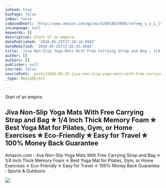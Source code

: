```yaml
---
inFeed: true
hasPage: false
inNav: false
isBasedOnUrl: 'http://www.amazon.com/gp/aw/d/B01ADSYN88/ref=mp_s_a_1_14?qid=1460713668&sr=8-14&pi=AC_SX236_SY340_QL65&keywords=yoga+mats'
inLanguage: null
keywords: []
description: Start of an empire.
datePublished: '2016-05-25T17:28:16.994Z'
dateModified: '2016-05-25T17:26:35.459Z'
title: 'Jiva Non-Slip Yoga Mats With Free Carrying Strap and Bag ✮ 1/4 Inch Thick Memory Foam ✮ Best Yoga Mat for Pilates, Gym, or Home Exercises ✮ Eco-Friendly ✮ Easy for Travel ✮ 100% Money Back Guarantee'
author: []
authors: []
publisher: null
starred: false
sourcePath: _posts/2016-05-25-jiva-non-slip-yoga-mats-with-free-carrying-strap-and-bag-heavy-outlined-star-1.md
_type: MediaObject

---
```

Start of an empire.

<article style=""><h1>Jiva Non-Slip Yoga Mats With Free Carrying Strap and Bag ✮ 1/4 Inch Thick Memory Foam ✮ Best Yoga Mat for Pilates, Gym, or Home Exercises ✮ Eco-Friendly ✮ Easy for Travel ✮ 100% Money Back Guarantee</h1><p>Amazon.com : Jiva Non-Slip Yoga Mats With Free Carrying Strap and Bag ✮ 1/4 Inch Thick Memory Foam ✮ Best Yoga Mat for Pilates, Gym, or Home Exercises ✮ Eco-Friendly ✮ Easy for Travel ✮ 100% Money Back Guarantee : Sports &amp; Outdoors</p><img src="http://ecx.images-amazon.com/images/I/41-Y-YpD3ZL.jpg" /></article>